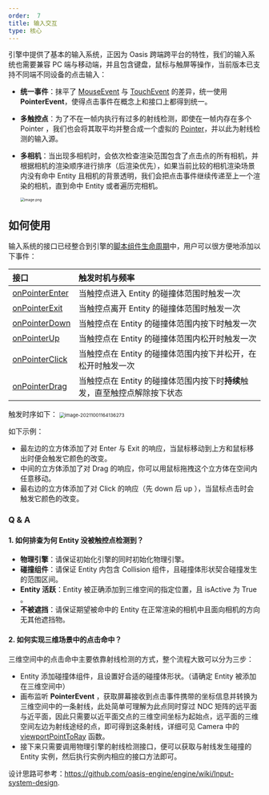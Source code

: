 ```yaml
---
order:  7
title: 输入交互
type: 核心
---
```


引擎中提供了基本的输入系统，正因为 Oasis 跨端跨平台的特性，我们的输入系统也需要兼容 PC 端与移动端，并且包含键盘，鼠标与触屏等操作，当前版本已支持不同端不同设备的点击输入：

- **统一事件**：抹平了 [MouseEvent](https://developer.mozilla.org/zh-CN/docs/Web/API/MouseEvent) 与 [TouchEvent](https://developer.mozilla.org/zh-CN/docs/Web/API/TouchEvent) 的差异，统一使用 **PointerEvent**，使得点击事件在概念上和接口上都得到统一。
- **多触控点**：为了不在一帧内执行有过多的射线检测，即使在一帧内存在多个 Pointer ，我们也会将其取平均并整合成一个虚拟的 [Pointer](${api}core/Pointer)，并以此为射线检测的输入源。
- **多相机**：当出现多相机时，会依次检查渲染范围包含了点击点的所有相机，并根据相机的渲染顺序进行排序（后渲染优先），如果当前比较的相机渲染场景内没有命中 Entity 且相机的背景透明，我们会把点击事件继续传递至上一个渲染的相机，直到命中 Entity 或者遍历完相机。

  <img src="https://gw.alipayobjects.com/mdn/rms_7c464e/afts/img/A*Y2DIRb1yJEEAAAAAAAAAAAAAARQnAQ" alt="image.png" style="zoom:50%;" />

## 如何使用

输入系统的接口已经整合到引擎的[脚本组件生命周期](${docs}script-cn#组件生命周期函数)中，用户可以很方便地添加以下事件：

|接口|触发时机与频率|
|:--|:--|
|[onPointerEnter](${api}core/Script#onPointerEnter)|当触控点进入 Entity 的碰撞体范围时触发一次|
|[onPointerExit](${api}core/Script#onPointerExit) |当触控点离开 Entity 的碰撞体范围时触发一次|
|[onPointerDown](${api}core/Script#onPointerDown) |当触控点在 Entity 的碰撞体范围内按下时触发一次|
|[onPointerUp](${api}core/Script#onPointerUp)   |当触控点在 Entity 的碰撞体范围内松开时触发一次|
|[onPointerClick](${api}core/Script#onPointerClick)|当触控点在 Entity 的碰撞体范围内按下并松开，在松开时触发一次|
|[onPointerDrag](${api}core/Script#onPointerDrag) |当触控点在 Entity 的碰撞体范围内按下时**持续**触发，直至触控点解除按下状态|

触发时序如下：
<img src="https://gw.alipayobjects.com/zos/OasisHub/33174f90-104d-44cf-8905-8af54e6c19a7/image-20211001164136273.png" alt="image-20211001164136273" style="zoom:67%;" />

如下示例：
- 最左边的立方体添加了对 Enter 与 Exit 的响应，当鼠标移动到上方和鼠标移出时便会触发它颜色的改变。
- 中间的立方体添加了对 Drag 的响应，你可以用鼠标拖拽这个立方体在空间内任意移动。
- 最右边的立方体添加了对 Click 的响应（先 down 后 up ），当鼠标点击时会触发它颜色的改变。

<playground src="input-pointer.ts"></playground>

### Q & A
#### 1. 如何排查为何 Entity 没被触控点检测到？
- **物理引擎**：请保证初始化引擎的同时初始化物理引擎。
- **碰撞组件**：请保证 Entity 内包含 Collision 组件，且碰撞体形状契合碰撞发生的范围区间。
- **Entity 活跃**：Entity 被正确添加到三维空间的指定位置，且 isActive 为 True 。
- **不被遮挡**：请保证期望被命中的 Entity 在正常渲染的相机中且面向相机的方向无其他遮挡物。

#### 2. 如何实现三维场景中的点击命中？
三维空间中的点击命中主要依靠射线检测的方式，整个流程大致可以分为三步：
- Entity 添加碰撞体组件，且设置好合适的碰撞体形状。（请确定 Entity 被添加在三维空间中）
- 画布监听 **PointerEvent** ，获取屏幕接收到点击事件携带的坐标信息并转换为三维空间中的一条射线，此处简单可理解为此点同时穿过 NDC 矩阵的远平面与近平面，因此只需要以近平面交点的三维空间坐标为起始点，远平面的三维空间左边为射线途经的点，即可得到这条射线，详细可见 Camera 中的 [viewportPointToRay](${api}core/Camera#viewportPointToRay) 函数。
- 接下来只需要调用物理引擎的射线检测接口，便可以获取与射线发生碰撞的 Entity 实例，然后执行实例内相应的接口方法即可。

设计思路可参考：https://github.com/oasis-engine/engine/wiki/Input-system-design.
